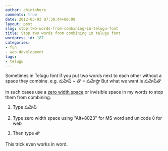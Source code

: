 ```yaml
---
author: chintohere
comments: true
date: 2012-05-03 07:30:44+00:00
layout: post
slug: stop-two-words-from-combining-in-telugu-font
title: Stop two words from combining in telugu font
wordpress_id: 187
categories:
- fun
- web development
tags:
- telugu
---
```


Sometimes in Telugu font if you put two words next to each other without a space they combine.
e.g. మహేష్ + తొ = మహేష్తొ
But what we want is మహేష్​తొ

In such cases use a [zero width space](http://en.wikipedia.org/wiki/Zero-width_space) or invisible space in my words to stop them from combining.




	
  1. Type మహేష్

	
  2. Type zero width space using "Alt+8023" for MS word and unicode &#8023; for web 


	
  3. Then type తొ





This trick even works in word.



